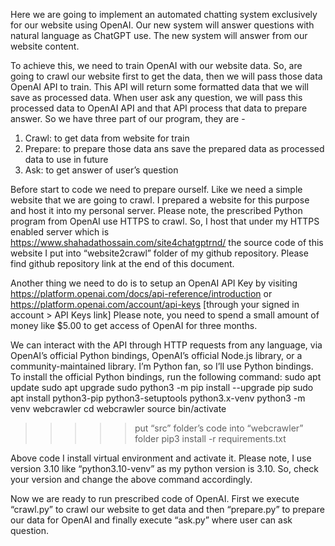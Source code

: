 Here we are going to implement an automated chatting system exclusively for our website using OpenAI. Our new system will answer questions with natural language as ChatGPT use. The new system will answer from our website content.

To achieve this, we need to train OpenAI with our website data. So, are going to crawl our website first to get the data, then we will pass those data OpenAI API to train. This API will return some formatted data that we will save as processed data. When user ask any question, we will pass this processed data to OpenAI API and that API process that data to prepare answer.
So we have three part of our program, they are -
1. Crawl: to get data from website for train
2. Prepare: to prepare those data ans save the prepared data as processed data to use in future
3. Ask: to get answer of user’s question

Before start to code we need to prepare ourself. Like we need a simple website that we are going to crawl. I prepared a website for this purpose and host it into my personal server. Please note, the prescribed Python program from OpenAI use HTTPS to crawl. So, I host that under my HTTPS enabled server which is https://www.shahadathossain.com/site4chatgptrnd/ the source code of this website I put into “website2crawl” folder of my github repository. Please find github repository link at the end of this document.

Another thing we need to do is to setup an OpenAI API Key by visiting https://platform.openai.com/docs/api-reference/introduction or https://platform.openai.com/account/api-keys [through your signed in account > API Keys link] Please note, you need to spend a small amount of money like $5.00 to get access of OpenAI for three months.

We can interact with the API through HTTP requests from any language, via OpenAI’s official Python bindings, OpenAI’s official Node.js library, or a community-maintained library. I’m Python fan, so I’ll use Python bindings. To install the official Python bindings, run the following command:
  sudo apt update
  sudo apt upgrade
  sudo python3 -m pip install --upgrade pip
  sudo apt install python3-pip python3-setuptools python3.x-venv
  python3 -m venv webcrawler
  cd webcrawler
  source bin/activate
  >>>>> put “src” folder’s code into “webcrawler” folder
  pip3 install -r requirements.txt

Above code I install virtual environment and activate it. Please note, I use version 3.10 like “python3.10-venv” as my python version is 3.10. So, check your version and change the above command accordingly.

Now we are ready to run prescribed code of OpenAI. First we execute “crawl.py” to crawl our website to get data and then “prepare.py” to prepare our data for OpenAI and finally execute “ask.py” where user can ask question.
